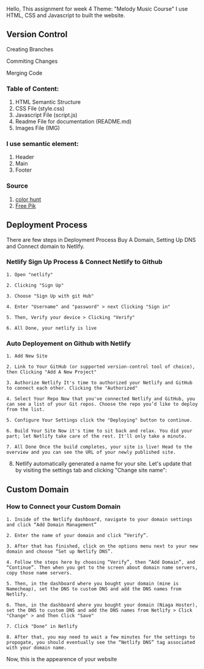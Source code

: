 Hello, This assignment for week 4
Theme: "Melody Music Course"
I use HTML, CSS and Javascript to built the website.

## Version Control
Creating Branches

Commiting Changes

Merging Code



### Table of Content:
1. HTML Semantic Structure
2. CSS File (style.css)
3. Javascript File (script.js)
4. Readme File for documentation (README.md)
5. Images File (IMG)

### I use semantic element:
1. Header
2. Main
3. Footer

### Source
1. [color hunt](https://colorhunt.co/)
2. [Free Pik](https://www.freepik.com)

## Deployment Process
There are few steps in Deployment Process Buy A Domain, Setting Up DNS and Connect domain to Netlify.

### Netlify Sign Up Process & Connect Netlify to Github

    1. Open "netlify"

    2. Clicking "Sign Up"

    3. Choose "Sign Up with git Hub"

    4. Enter "Username" and "password" > next Clicking "Sign in"

    5. Then, Verify your device > Clicking "Verify"

    6. All Done, your netlify is live

### Auto Deployement on Github with Netlify

    1. Add New Site

    2. Link to Your GitHub (or supported version-control tool of choice), then Clicking "Add A New Project"

    3. Authorize Netlify It's time to authorized your Netlify and GitHub to connect each other. Clicking the "Authorized"

    4. Select Your Repo Now that you've connected Netlify and GitHub, you can see a list of your Git repos. Choose the repo you’d like to deploy from the list.

    5. Configure Your Settings click the "Deploying" button to continue.

    6. Build Your Site Now it's time to sit back and relax. You did your part; let Netlify take care of the rest. It'll only take a minute.

    7. All Done Once the build completes, your site is live! Head to the overview and you can see the URL of your newly published site.

8. Netlify automatically generated a name for your site. Let's update that by visiting the settings tab and clicking "Change site name":


## Custom Domain
### How to Connect your Custom Domain

    1. Inside of the Netlify dashboard, navigate to your domain settings and click “Add Domain Management”

    2. Enter the name of your domain and click “Verify”.

    3. After that has finished, click on the options menu next to your new domain and choose “Set up Netlify DNS”.

    4. Follow the steps here by choosing “Verify”, then “Add Domain”, and “Continue”. Then when you get to the screen about domain name servers, copy those name servers.

    5. Then, in the dashboard where you bought your domain (mine is Namecheap), set the DNS to custom DNS and add the DNS names from Netlify.

    6. Then, in the dashboard where you bought your domain (Niaga Hoster), set the DNS to custom DNS and add the DNS names from Netlify > Click "Change" > and Then Click "Save"

    7. Click "Done" in Netlify

    8. After that, you may need to wait a few minutes for the settings to propogate, you should eventually see the “Netlify DNS” tag associated with your domain name.

Now, this is the appearence of your website 